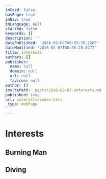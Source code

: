 ```yaml
---
inFeed: false
hasPage: true
inNav: true
inLanguage: null
starred: false
keywords: []
description: ''
datePublished: '2016-02-07T00:55:39.226Z'
dateModified: '2016-02-07T00:55:28.827Z'
title: Interests
authors: []
publisher:
  name: null
  domain: null
  url: null
  favicon: null
author: []
sourcePath: _posts/2016-02-07-interests.md
published: true
url: interests/index.html
_type: WebPage

---
```

# Interests

## Burning Man

## Diving